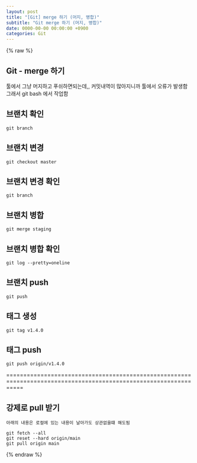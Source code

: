 ```yaml
---  
layout: post  
title: "[Git] merge 하기 (머지, 병합)"  
subtitle: "Git merge 하기 (머지, 병합)"  
date: 0000-00-00 00:00:00 +0900  
categories: Git  
---  
```

{% raw %}  
## Git - merge 하기  
  툴에서 그냥 머지하고 푸쉬하면되는데,, 커밋내역이 많아지니까 툴에서 오류가 발생함  
  그래서 git bash 에서 작업함  
  
## 브랜치 확인  
	git branch  
  
## 브랜치 변경  
	git checkout master  
  
## 브랜치 변경 확인  
	git branch  
  
## 브랜치 병합  
	git merge staging  
  
## 브랜치 병합 확인  
	git log --pretty=oneline  
  
## 브랜치 push  
	git push  
  
## 태그 생성  
	git tag v1.4.0  
  
## 태그 push  
	git push origin/v1.4.0  
  
=================================================================================================================  
  
## 강제로 pull 받기  
	아래의 내용은 로컬에 있는 내용이 날아가도 상관없을떄 해도됨  
  
	git fetch --all  
	git reset --hard origin/main  
	git pull origin main  
{% endraw %}